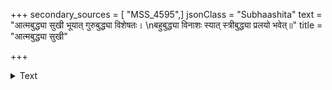 +++
secondary_sources = [ "MSS_4595",]
jsonClass = "Subhaashita"
text = "आत्मबुद्ध्या सुखी भूयात् गुरुबुद्ध्या विशेषतः।  \nबहुबुद्ध्या विनाशः स्यात् स्त्रीबुद्ध्या प्रलयो भवेत्॥"
title = "आत्मबुद्ध्या सुखी"

+++

<details><summary>Text</summary>

आत्मबुद्ध्या सुखी भूयात् गुरुबुद्ध्या विशेषतः।  
बहुबुद्ध्या विनाशः स्यात् स्त्रीबुद्ध्या प्रलयो भवेत्॥
</details>
